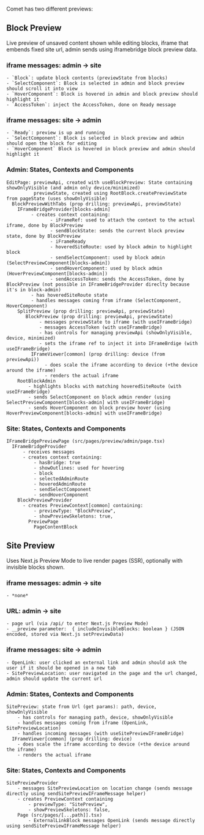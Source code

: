 Comet has two different previews:

## Block Preview

Live preview of unsaved content shown while editing blocks, iframe that embends fixed site url, admin sends using iframebridge block preview data.

### iframe messages: admin -> site

    - `Block`: update block contents (previewState from blocks)
    - `SelectComponent`: Block is selected in admin and block preview should scroll it into view
    - `HoverComponent`: Block is hovered in admin and block preview should highlight it
    - `AccessToken`: inject the AccessToken, done on Ready message

### iframe messages: site -> admin

    - `Ready`: preview is up and running
    - `SelectComponent`: Block is selected in block preview and admin should open the block for editing
    - `HoverComponent` Block is hovered in block preview and admin should highlight it

### Admin: States, Contexts and Components

```
EditPage: previewApi, created with useBlockPreview: State containing showOnlyVisible (and admin only device/minimized)
          previewState, created using RootBlock.createPreviewState from pageState (uses showOnlyVisible)
  BlockPreviewWithTabs (prop drilling: previewApi, previewState)
    IFrameBridgeProvider[blocks-admin]
         - creates context containing:
                - iFrameRef: used to attach the context to the actual iframe, done by BlockPreview
                - sendBlockState: sends the current block preview state, done by BlockPreview
                - iFrameReady
                - hoveredSiteRoute: used by block admin to highlight block
                - sendSelectComponent: used by block admin (SelectPreviewComponent[blocks-admin])
                - sendHoverComponent: used by block admin (HoverPreviewComponent[blocks-admin])
                - sendAccessToken: sends the AccessToken, done by BlockPreview (not possible in IFrameBridgeProvider direclty because it's in block-admin)
         - has hoveredSiteRoute state
         - handles messages coming from iframe (SelectComponent, HoverComponent)
    SplitPreview (prop drilling: previewApi, previewState)
       BlockPreview (prop drilling: previewApi, previewState)
            - messages previewState to iframe (with useIFrameBridge)
            - messages AccessToken (with useIFrameBridge)
            - has controls for managing previewApi (showOnlyVisible, device, minimized)
            - sets the iframe ref to inject it into IFrameBrdige (with useIFrameBridge)
         IFrameViewer[common] (prop drilling: device (from previewApi))
              - does scale the iframe according to device (+the device around the iframe)
              - renders the actual iframe
    RootBlockAdmin
        - highlights blocks with matching hoveredSiteRoute (with useIFrameBridge)
        - sends SelectComponent on block admin render (using SelectPreviewComponent[blocks-admin] with useIFrameBridge)
        - sends HoverComponent on block preview hover (using HoverPreviewComponent[blocks-admin] with useIFrameBridge)

```

### Site: States, Contexts and Components

```
IFrameBridgePreviewPage (src/pages/preview/admin/page.tsx)
  IFrameBridgeProvider
      - receives messages
      - creates context containing:
          - hasBridge: true
          - showOutlines: used for hovering
          - block
          - selectedAdminRoute
          - hoveredAdminRoute
          - sendSelectComponent
          - sendHoverComponent
    BlockPreviewProvider
      - creates PreviewContext[common] containing:
          - previewType: "BlockPreview",
          - showPreviewSkeletons: true,
        PreviewPage
          PageContentBlock
```

## Site Preview

Uses Next.js Preview Mode to live render pages (SSR), optionally with invisible blocks shown.

### iframe messages: admin -> site

    - *none*

### URL: admin -> site

    - page url (via /api/ to enter Next.js Preview Mode)
    - __preview parameter:  { includeInvisibleBlocks: boolean } (JSON encoded, stored via Next.js setPreviewData)

### iframe messages: site -> admin

    - OpenLink: user clicked an external link and admin should ask the user if it should be opened in a new tab
    - SitePreviewLocation: user navigated in the page and the url changed, admin should update the current url

### Admin: States, Contexts and Components

```
SitePreview: state from Url (get params): path, device, showOnlyVisible
    - has controls for managing path, device, showOnlyVisible
    - handles messages coming from iframe (OpenLink, SitePreviewLocation)
    - handles incoming messages (with useSitePreviewIFrameBridge)
  IFrameViewer[common] (prop drilling: device)
    - does scale the iframe according to device (+the device around the iframe)
    - renders the actual iframe
```

### Site: States, Contexts and Components

```
SitePreviewProvider
    - messages SitePreviewLocation on location change (sends message directly using sendSitePreviewIFrameMessage helper)
    - creates PreviewContext containing
        - previewType: "SitePreview",
        - showPreviewSkeletons: false,
    Page (src/pages/[...path]].tsx)
        - ExternalLinkBlock messages OpenLink (sends message directly using sendSitePreviewIFrameMessage helper)
```
